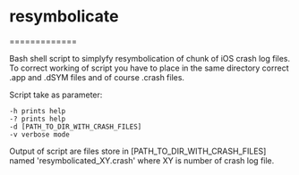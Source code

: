 <h1>resymbolicate</h1>
=============

<p>
Bash shell script to simplyfy resymbolication of chunk of iOS crash log files. To correct working of script you have to place in the same directory correct .app and .dSYM files and of course .crash files.
</p>

Script take as parameter: <br />
<lu>
	
	-h prints help
	-? prints help
	-d [PATH_TO_DIR_WITH_CRASH_FILES]
	-v verbose mode
<lu>
	
<p>
Output of script are files store in [PATH_TO_DIR_WITH_CRASH_FILES] named 'resymbolicated_XY.crash' where XY is number of crash log file.
</p>
